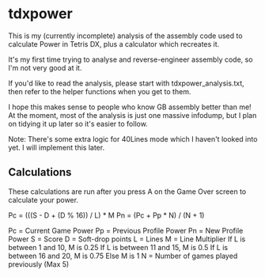 # tdxpower
This is my (currently incomplete) analysis of the assembly code used to calculate Power in Tetris DX, plus a calculator which recreates it.

It's my first time trying to analyse and reverse-engineer assembly code, so I'm not very good at it.

If you'd like to read the analysis, please start with tdxpower_analysis.txt, then refer to the helper functions when you get to them.

I hope this makes sense to people who know GB assembly better than me! At the moment, most of the analysis is just one massive infodump, 
but I plan on tidying it up later so it's easier to follow.

Note: There's some extra logic for 40Lines mode which I haven't looked into yet. I will implement this later.

## Calculations
These calculations are run after you press A on the Game Over screen to calculate your power.

Pc = (((S - D + (D % 16)) / L) * M
Pn = (Pc + Pp * N) / (N + 1)

Pc = Current Game Power
Pp = Previous Profile Power
Pn = New Profile Power
S = Score
D = Soft-drop points
L = Lines
M = Line Multiplier
    If L is between 1 and 10, M is 0.25
    If L is between 11 and 15, M is 0.5
    If L is between 16 and 20, M is 0.75
    Else M is 1
N = Number of games played previously (Max 5)
